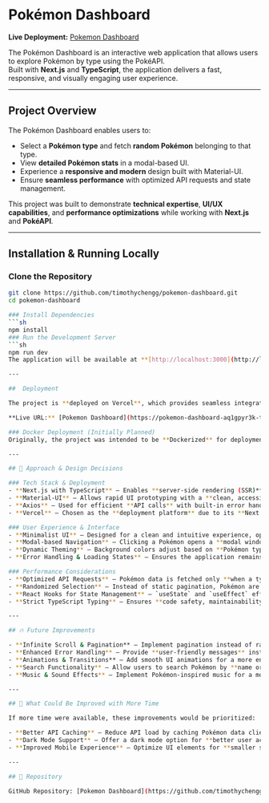 # Pokémon Dashboard  

**Live Deployment:** [Pokemon Dashboard](https://pokemon-dashboard-aq1gpyr3k-timothy-chengs-projects.vercel.app/)  

The Pokémon Dashboard is an interactive web application that allows users to explore Pokémon by type using the PokéAPI.  
Built with **Next.js** and **TypeScript**, the application delivers a fast, responsive, and visually engaging user experience.

---

##  Project Overview  

The Pokémon Dashboard enables users to:  
- Select a **Pokémon type** and fetch **random Pokémon** belonging to that type.  
- View **detailed Pokémon stats** in a modal-based UI.  
- Experience a **responsive and modern** design built with Material-UI.  
- Ensure **seamless performance** with optimized API requests and state management.  

This project was built to demonstrate **technical expertise**, **UI/UX capabilities**, and **performance optimizations** while working with **Next.js** and **PokéAPI**.

---

##  Installation & Running Locally  

### Clone the Repository  
```sh
git clone https://github.com/timothychengg/pokemon-dashboard.git
cd pokemon-dashboard

### Install Dependencies  
```sh
npm install
### Run the Development Server  
```sh
npm run dev
The application will be available at **[http://localhost:3000](http://localhost:3000)**.

---

##  Deployment  

The project is **deployed on Vercel**, which provides seamless integration with Next.js.

**Live URL:** [Pokemon Dashboard](https://pokemon-dashboard-aq1gpyr3k-timothy-chengs-projects.vercel.app/)  

### Docker Deployment (Initially Planned)  
Originally, the project was intended to be **Dockerized** for deployment. However, due to compatibility issues on macOS, **Vercel** was chosen as the alternative deployment platform.

---

## 📌 Approach & Design Decisions  

### Tech Stack & Deployment  
- **Next.js with TypeScript** – Enables **server-side rendering (SSR)** and **incremental static regeneration (ISR)** for performance and maintainability.  
- **Material-UI** – Allows rapid UI prototyping with a **clean, accessible, and responsive** design.  
- **Axios** – Used for efficient **API calls** with built-in error handling.  
- **Vercel** – Chosen as the **deployment platform** due to its **Next.js optimizations** and **ease of use**.  

### User Experience & Interface  
- **Minimalist UI** – Designed for a clean and intuitive experience, optimized for both **desktop and mobile**.  
- **Modal-based Navigation** – Clicking a Pokémon opens a **modal window**, preserving context and improving UX.  
- **Dynamic Theming** – Background colors adjust based on **Pokémon type**, enhancing visual clarity.  
- **Error Handling & Loading States** – Ensures the application remains responsive and does not break due to API failures.  

### Performance Considerations  
- **Optimized API Requests** – Pokémon data is fetched only **when a type is selected**, reducing unnecessary API calls.  
- **Randomized Selection** – Instead of static pagination, Pokémon are **shuffled dynamically** to create variety.  
- **React Hooks for State Management** – `useState` and `useEffect` efficiently handle API calls and UI updates.  
- **Strict TypeScript Typing** – Ensures **code safety, maintainability, and fewer runtime errors**.  

---

## 🔥 Future Improvements  

- **Infinite Scroll & Pagination** – Implement pagination instead of random Pokémon selection to allow better browsing.  
- **Enhanced Error Handling** – Provide **user-friendly messages** instead of logging errors to the console.  
- **Animations & Transitions** – Add smooth UI animations for a more engaging user experience.  
- **Search Functionality** – Allow users to search Pokémon by **name or ID**, not just by type.  
- **Music & Sound Effects** – Implement Pokémon-inspired music for a more immersive experience.  

---

## 📝 What Could Be Improved with More Time  

If more time were available, these improvements would be prioritized:  

- **Better API Caching** – Reduce API load by caching Pokémon data client-side.  
- **Dark Mode Support** – Offer a dark mode option for **better user accessibility**.  
- **Improved Mobile Experience** – Optimize UI elements for **smaller screens** and improve **touch interactions**.  

---

## 📂 Repository  

GitHub Repository: [Pokemon Dashboard](https://github.com/timothychengg/pokemon-dashboard)  




